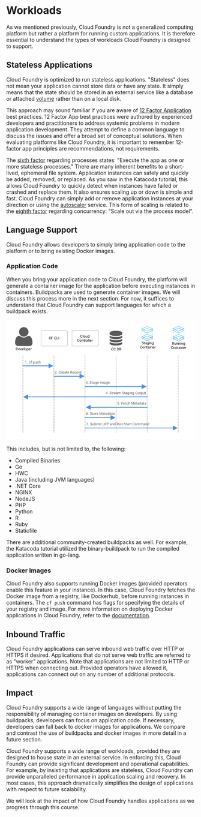 # Workloads

As we mentioned previously, Cloud Foundry is not a generalized computing platform but rather a platform for running custom applications. It is therefore essential to understand the types of workloads Cloud Foundry is designed to support.

## Stateless Applications

Cloud Foundry is optimized to run stateless applications. "Stateless" does not mean your application cannot store data or have any state. It simply means that the state should be stored in an external service like a database or attached [volume](https://docs.cloudfoundry.org/devguide/services/using-vol-services.html) rather than on a local disk. 

This approach may sound familiar if you are aware of [12 Factor Application](https://12factor.net) best practices. 12 Factor App best practices were authored by experienced developers and practitioners to address systemic problems in modern application development. They attempt to define a common language to discuss the issues and offer a broad set of conceptual solutions. When evaluating platforms like Cloud Foundry, it is important to remember 12-factor app principles are recommendations, not requirements. 

The [sixth factor](https://12factor.net/processes) regarding processes states: "Execute the app as one or more stateless processes." There are many inherent benefits to a short-lived, ephemeral file system. Application instances can safely and quickly be added, removed, or replaced. As you saw in the Katacoda tutorial, this allows Cloud Foundry to quickly detect when instances have failed or crashed and replace them. It also ensures scaling up or down is simple and fast. Cloud Foundry can simply add or remove application instances at your direction or using the [autoscaler](https://github.com/cloudfoundry/app-autoscaler) service. This form of scaling is related to the [eighth factor](https://12factor.net/concurrency) regarding concurrency: "Scale out via the process model".

## Language Support

Cloud Foundry allows developers to simply bring application code to the platform or to bring existing Docker images.

### Application Code

When you bring your application code to Cloud Foundry, the platform will generate a container image for the application before executing instances in containers. Buildpacks are used to generate container images. We will discuss this process more in the next section. For now, it suffices to understand that Cloud Foundry can support languages for which a buildpack exists. 

![Staging process image](images/staging-process.png)

This includes, but is not limited to, the following:

- Compiled Binaries
- Go
- HWC
- Java (including JVM languages)
- .NET Core
- NGINX
- NodeJS
- PHP
- Python
- R
- Ruby
- Staticfile

There are additional community-created buildpacks as well. For example, the Katacoda tutorial utilized the binary-buildpack to run the compiled application written in go-lang.

### Docker Images

Cloud Foundry also supports running Docker images (provided operators enable this feature in your instance). In this case, Cloud Foundry fetches the Docker image from a registry, like Dockerhub, before running instances in containers. The `cf push` command has flags for specifying the details of your registry and image. For more information on deploying Docker applications in Cloud Foundry, refer to the [documentation](https://docs.cloudfoundry.org/devguide/deploy-apps/push-docker.html).


## Inbound Traffic

Cloud Foundry applications can serve inbound web traffic over HTTP or HTTPS if desired. Applications that do not serve web traffic are referred to as "worker" applications. Note that applications are not limited to HTTP or HTTPS when connecting out. Provided operators have allowed it, applications can connect out on any number of additional protocols.


## Impact

Cloud Foundry supports a wide range of languages without putting the responsibility of managing container images on developers. By using buildpacks, developers can focus on application code. If necessary, developers can fall back to docker images for applications. We compare and contrast the use of buildpacks and docker images in more detail in a future section.

Cloud Foundry supports a wide range of workloads, provided they are designed to house state in an external service. In enforcing this, Cloud Foundry can provide significant development and operational capabilities. For example, by insisting that applications are stateless, Cloud Foundry can provide unparalleled performance in application scaling and recovery. In most cases, this approach dramatically simplifies the design of applications with respect to future scalability.

We will look at the impact of how Cloud Foundry handles applications as we progress through this course.
